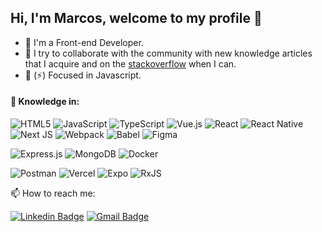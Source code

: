 ## Hi, I'm Marcos, welcome to my profile 👋

- :tophat: I'm a Front-end Developer.
- :open_hands: I try to collaborate with the community with new knowledge articles that I acquire and on the [stackoverflow](https://stackoverflow.com/users/12678269/marcossantosdev) when I can.
- :seedling: (:zap:) Focused in Javascript.

#### :brain: Knowledge in:

![HTML5](https://img.shields.io/badge/html5-%23E34F26.svg?style=plastic&logo=html5&logoColor=white)
![JavaScript](https://img.shields.io/badge/javascript-%23323330.svg?style=plastic&logo=javascript&logoColor=%23F7DF1E)
![TypeScript](https://img.shields.io/badge/typescript-%23007ACC.svg?style=plastic&logo=typescript&logoColor=white)
![Vue.js](https://img.shields.io/badge/vuejs-%2335495e.svg?style=plastic&logo=vuedotjs&logoColor=%234FC08D)
![React](https://img.shields.io/badge/react-%2320232a.svg?style=plastic&logo=react&logoColor=%2361DAFB)
![React Native](https://img.shields.io/badge/react_native-%2320232a.svg?style=plastic&logo=react&logoColor=%2361DAFB)
![Next JS](https://img.shields.io/badge/Next-black?style=plastic&logo=next.js&logoColor=white)
![Webpack](https://img.shields.io/badge/webpack-%238DD6F9.svg?style=plastic&logo=webpack&logoColor=black)
![Babel](https://img.shields.io/badge/Babel-F9DC3e?style=plastic&logo=babel&logoColor=black)
![Figma](https://img.shields.io/badge/figma-%23F24E1E.svg?style=plastic&logo=figma&logoColor=white)

![Express.js](https://img.shields.io/badge/express.js-%23404d59.svg?style=plastic&logo=express&logoColor=%2361DAFB)
![MongoDB](https://img.shields.io/badge/MongoDB-%234ea94b.svg?style=plastic&logo=mongodb&logoColor=white)
![Docker](https://img.shields.io/badge/docker-%230db7ed.svg?style=plastic&logo=docker&logoColor=white)

![Postman](https://img.shields.io/badge/Postman-FF6C37?style=plastic&logo=postman&logoColor=white)
![Vercel](https://img.shields.io/badge/vercel-%23000000.svg?style=plastic&logo=vercel&logoColor=white)
![Expo](https://img.shields.io/badge/expo-1C1E24?style=plastic&logo=expo&logoColor=#D04A37)
![RxJS](https://img.shields.io/badge/rxjs-%23B7178C.svg?style=plastic&logo=reactivex&logoColor=white)



<p align="left">  📫 How to reach me:
 
[![Linkedin Badge](https://img.shields.io/badge/-MarcosSantos-blue?style=flat-square&logo=Linkedin&logoColor=white&link=https://www.linkedin.com/in/marcossantosdev/)](https://www.linkedin.com/in/marcossantosdev/) 
[![Gmail Badge](https://img.shields.io/badge/-marcosadriano034@gmail.com-c14438?style=flat-square&logo=Gmail&logoColor=white&link=mailto:marcosadriano034@gmail.com)](mailto:marcosadriano034@gmail.com)
